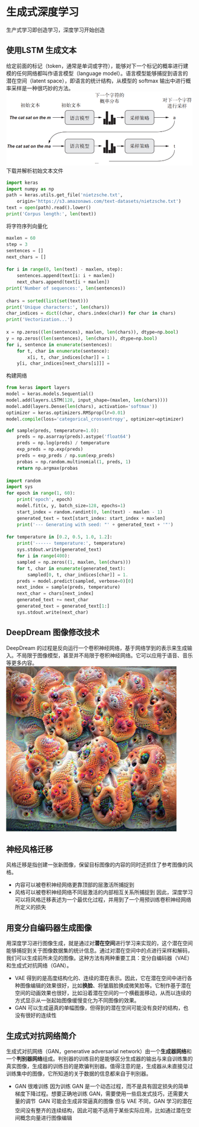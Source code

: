 # 生成式深度学习
生产式学习即创造学习，深度学习开始创造

## 使用LSTM 生成文本
给定前面的标记（token，通常是单词或字符），能够对下一个标记的概率进行建模的任何网络都叫作语言模型（language model）。语言模型能够捕捉到语言的潜在空间（latent space），即语言的统计结构，从模型的 softmax 输出中进行概率采样是一种很巧妙的方法。
![lstm_generate](../pic/deep-learning/lstm_generate.png)
下载并解析初始文本文件
``` python
import keras
import numpy as np
path = keras.utils.get_file('nietzsche.txt',
	origin='https://s3.amazonaws.com/text-datasets/nietzsche.txt')
text = open(path).read().lower()
print('Corpus length:', len(text))
```
将字符序列向量化
``` python
maxlen = 60
step = 3
sentences = []
next_chars = []

for i in range(0, len(text) - maxlen, step):
	sentences.append(text[i: i + maxlen])
	next_chars.append(text[i + maxlen])
print('Number of sequences:', len(sentences))

chars = sorted(list(set(text)))
print('Unique characters:', len(chars))
char_indices = dict((char, chars.index(char)) for char in chars)
print('Vectorization...')

x = np.zeros((len(sentences), maxlen, len(chars)), dtype=np.bool)
y = np.zeros((len(sentences), len(chars)), dtype=np.bool)
for i, sentence in enumerate(sentences):
	for t, char in enumerate(sentence):
		x[i, t, char_indices[char]] = 1
	y[i, char_indices[next_chars[i]]] =
```
构建网络
``` python
from keras import layers
model = keras.models.Sequential()
model.add(layers.LSTM(128, input_shape=(maxlen, len(chars))))
model.add(layers.Dense(len(chars), activation='softmax'))
optimizer = keras.optimizers.RMSprop(lr=0.01)
model.compile(loss='categorical_crossentropy', optimizer=optimizer)
```

``` python
def sample(preds, temperature=1.0):
	preds = np.asarray(preds).astype('float64')
	preds = np.log(preds) / temperature
	exp_preds = np.exp(preds)
	preds = exp_preds / np.sum(exp_preds)
	probas = np.random.multinomial(1, preds, 1)
	return np.argmax(probas
	
import random
import sys
for epoch in range(1, 60):
	print('epoch', epoch)
	model.fit(x, y, batch_size=128, epochs=1)
	start_index = random.randint(0, len(text) - maxlen - 1)
	generated_text = text[start_index: start_index + maxlen]
	print('--- Generating with seed: "' + generated_text + '"')
	
for temperature in [0.2, 0.5, 1.0, 1.2]:
	print('------ temperature:', temperature)
	sys.stdout.write(generated_text)
	for i in range(400):
	sampled = np.zeros((1, maxlen, len(chars)))
	for t, char in enumerate(generated_text):
		sampled[0, t, char_indices[char]] = 1.
	preds = model.predict(sampled, verbose=0)[0]
	next_index = sample(preds, temperature)
	next_char = chars[next_index]
	generated_text += next_char
	generated_text = generated_text[1:]
	sys.stdout.write(next_char)
```

## DeepDream 图像修改技术
DeepDream 的过程是反向运行一个卷积神经网络，基于网络学到的表示来生成输入。不局限于图像模型，甚至并不局限于卷积神经网络。它可以应用于语音、音乐等更多内容。  
![deepdream](../pic/deep-learning/deepdream.png)

## 神经风格迁移
风格迁移是指创建一张新图像，保留目标图像的内容的同时还抓住了参考图像的风格。
- 内容可以被卷积神经网络更靠顶部的层激活所捕捉到
- 风格可以被卷积神经网络不同层激活的内部相互关系所捕捉到
因此，深度学习可以将风格迁移表述为一个最优化过程，并用到了一个用预训练卷积神经网络所定义的损失

## 用变分自编码器生成图像
用深度学习进行图像生成，就是通过对**潜在空间**进行学习来实现的，这个潜在空间能够捕捉到关于图像数据集的统计信息。通过对潜在空间中的点进行采样和解码，我们可以生成前所未见的图像。这种方法有两种重要工具：变分自编码器（VAE）和生成式对抗网络（GAN）。
- VAE 得到的是高度结构化的、连续的潜在表示。因此，它在潜在空间中进行各种图像编辑的效果很好，比如**换脸**、将皱眉脸换成微笑脸等。它制作基于潜在空间的动画效果也很好，比如沿着潜在空间的一个横截面移动，从而以连续的方式显示从一张起始图像缓慢变化为不同图像的效果。  
- GAN 可以生成逼真的单幅图像，但得到的潜在空间可能没有良好的结构，也没有很好的连续性

## 生成式对抗网络简介
生成式对抗网络（GAN，generative adversarial network）由一个**生成器网络**和一个**判别器网络**组成。判别器的训练目的是能够区分生成器的输出与来自训练集的真实图像，生成器的训练目的是欺骗判别器。值得注意的是，生成器从未直接见过训练集中的图像，它所知道的关于数据的信息都来自于判别器。
- GAN 很难训练
因为训练 GAN 是一个动态过程，而不是具有固定损失的简单梯度下降过程。想要正确地训练 GAN，需要使用一些启发式技巧，还需要大量的调节
 GAN 可能会生成非常逼真的图像
但与 VAE 不同，GAN 学习的潜在空间没有整齐的连续结构，因此可能不适用于某些实际应用，比如通过潜在空间概念向量进行图像编辑
